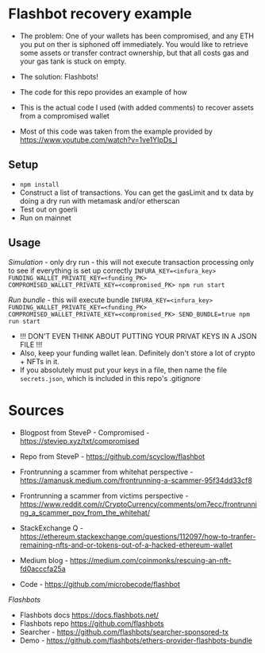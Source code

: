 # Flashbot recovery example
- The problem: One of your wallets has been compromised, and any ETH you put on ther is siphoned off immediately. You would like to retrieve some assets or transfer contract ownership, but that all costs gas and your gas tank is stuck on empty.
- The solution: Flashbots!
- The code for this repo provides an example of how

- This is the actual code I used (with added comments) to recover assets from a compromised wallet
- Most of this code was taken from the example provided by https://www.youtube.com/watch?v=1ve1YIpDs_I

## Setup
- `npm install`
- Construct a list of transactions. You can get the gasLimit and tx data by doing a dry run with metamask and/or etherscan
- Test out on goerli
- Run on mainnet

## Usage
*Simulation* - only dry run - this will not execute transaction processing only to see if everything is set up correctly
`INFURA_KEY=<infura_key> FUNDING_WALLET_PRIVATE_KEY=<funding_PK> COMPROMISED_WALLET_PRIVATE_KEY=<compromised_PK> npm run start`

*Run bundle* - this will execute bundle
`INFURA_KEY=<infura_key> FUNDING_WALLET_PRIVATE_KEY=<funding_PK> COMPROMISED_WALLET_PRIVATE_KEY=<compromised_PK> SEND_BUNDLE=true npm run start`

- !!! DON'T EVEN THINK ABOUT PUTTING YOUR PRIVAT KEYS IN A JSON FILE !!!
- Also, keep your funding wallet lean. Definitely don't store a lot of crypto + NFTs in it.
- If you absolutely must put your keys in a file, then name the file `secrets.json`, which is included in this repo's .gitignore


# Sources
- Blogpost from SteveP - Compromised - https://steviep.xyz/txt/compromised
- Repo from SteveP - https://github.com/scyclow/flashbot

- Frontrunning a scammer from whitehat perspective - https://amanusk.medium.com/frontrunning-a-scammer-95f34dd33cf8
- Frontrunning a scammer from victims perspective - https://www.reddit.com/r/CryptoCurrency/comments/om7ecc/frontrunning_a_scammer_pov_from_the_whitehat/

- StackExchange Q - https://ethereum.stackexchange.com/questions/112097/how-to-tranfer-remaining-nfts-and-or-tokens-out-of-a-hacked-ethereum-wallet
- Medium blog - https://medium.com/coinmonks/rescuing-an-nft-fd0acccfa25a
- Code - https://github.com/microbecode/flashbot

*Flashbots*
- Flashbots docs https://docs.flashbots.net/
- Flashbots repo https://github.com/flashbots
- Searcher - https://github.com/flashbots/searcher-sponsored-tx
- Demo - https://github.com/flashbots/ethers-provider-flashbots-bundle
